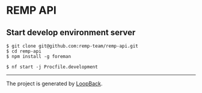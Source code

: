 # REMP API

## Start develop environment server

```
$ git clone git@github.com:remp-team/remp-api.git
$ cd remp-api
$ npm install -g foreman
```

```
$ nf start -j Procfile.development
```

----

The project is generated by [LoopBack](http://loopback.io).
